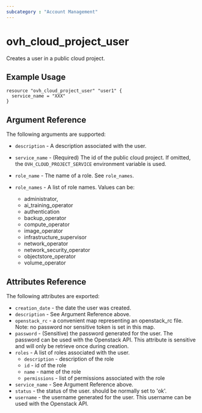 ```yaml
---
subcategory : "Account Management"
---
```


# ovh_cloud_project_user

Creates a user in a public cloud project.

## Example Usage

```hcl
resource "ovh_cloud_project_user" "user1" {
  service_name = "XXX"
}
```

## Argument Reference

The following arguments are supported:

* `description` - A description associated with the user.

* `service_name` - (Required) The id of the public cloud project. If omitted,
    the `OVH_CLOUD_PROJECT_SERVICE` environment variable is used. 

* `role_name` -  The name of a role. See `role_names`.

* `role_names` - A list of role names. Values can be: 
  - administrator,
  - ai_training_operator
  - authentication
  - backup_operator
  - compute_operator
  - image_operator 
  - infrastructure_supervisor
  - network_operator
  - network_security_operator
  - objectstore_operator
  - volume_operator

## Attributes Reference

The following attributes are exported:

* `creation_date` - the date the user was created.
* `description` - See Argument Reference above.
* `openstack_rc` - a convenient map representing an openstack_rc file.
   Note: no password nor sensitive token is set in this map.
* `password` - (Sensitive) the password generated for the user. The password can
   be used with the Openstack API. This attribute is sensitive and will only be
   retrieve once during creation.
* `roles` - A list of roles associated with the user.
  * `description` - description of the role
  * `id` - id of the role
  * `name` - name of the role
  * `permissions` - list of permissions associated with the role
* `service_name` - See Argument Reference above.
* `status` - the status of the user. should be normally set to 'ok'.
* `username` - the username generated for the user. This username can be used with
   the Openstack API.

